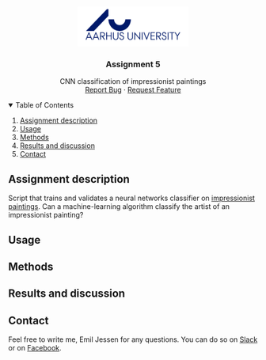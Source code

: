 <!-- PROJECT LOGO -->
<br />
<p align="center">
  <a href="https://github.com/emiltj/cds-visual-exam">
    <img src="../README_images/logo_au.png" alt="Logo" width="225" height="80">
  </a>
  
  <h3 align="center">Assignment 5</h3>

  <p align="center">
    CNN classification of impressionist paintings
    <br />
    <a href="https://github.com/emiltj/cds-visual-exam/issues">Report Bug</a>
    ·
    <a href="https://github.com/emiltj/cds-visual-exam/issues">Request Feature</a>
  </p>
</p>

<!-- TABLE OF CONTENTS -->
<details open="open">
  <summary>Table of Contents</summary>
  <ol>
    <li><a href="#assignment-description">Assignment description</a></li>
    <li><a href="#usage">Usage</a></li>
    <li><a href="#methods">Methods</a></li>
    <li><a href="#results-and-discussion">Results and discussion</a></li>
    <li><a href="#contact">Contact</a></li>
  </ol>
</details>

<!-- ASSIGNMENT DESCRIPTION -->
## Assignment description

Script that trains and validates a neural networks classifier on [impressionist paintings](https://www.kaggle.com/delayedkarma/impressionist-classifier-data). Can a machine-learning algorithm classify the artist of an impressionist painting? 

<!-- USAGE -->
## Usage

<!-- METHODS -->
## Methods

<!-- RESULTS AND DISCUSSION -->
## Results and discussion

<!-- CONTACT -->
## Contact

Feel free to write me, Emil Jessen for any questions.
You can do so on [Slack](https://app.slack.com/client/T01908QBS9X/D01A1LFRDE0) or on [Facebook](https://www.facebook.com/emil.t.jessen/).